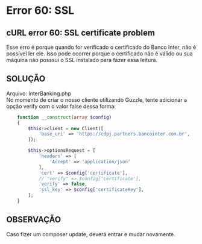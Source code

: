 # Error 60: SSL

## cURL error 60: SSL certificate problem
Esse erro é porque quando for verificado o certificado do Banco Inter, não é possível ler ele. Isso pode ocorrer porque o certificado não é válido ou sua máquina não posssui o SSL instalado para fazer essa leitura.

## SOLUÇÃO
Arquivo: InterBanking.php<br>
No momento de criar o nosso cliente utilizando Guzzle, tente adicionar a opção verify com o valor false dessa forma:

```php
    function __construct(array $config)
    {
        $this->client = new Client([
            'base_uri' => 'https://cdpj.partners.bancointer.com.br',
        ]);

        $this->optionsRequest = [
            'headers' => [
                'Accept' => 'application/json'
            ],
            'cert' => $config['certificate'],
            // 'verify' => $config['certificate'],
            'verify' => false,
            'ssl_key' => $config['certificateKey'],
        ];
    }
```

## OBSERVAÇÃO
Caso fizer um composer update, deverá entrar e mudar novamente.